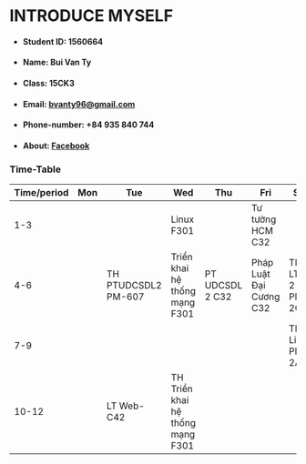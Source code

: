 # INTRODUCE MYSELF
+ #### Student ID: 1560664
+ #### Name: Bui Van Ty
+ #### Class: 15CK3
+ #### Email: bvanty96@gmail.com
+ #### Phone-number: +84 935 840 744
+ #### About: [Facebook](https://www.facebook.com/buivanty3007) 
### Time-Table
| Time/period | Mon   | Tue   | Wed      | Thu | Fri | Sat |
| ----------- | ---   | ---   | --- | --- | --- | --- |
|     1-3     |       |       | Linux F301    |     | Tư tưởng HCM C32   |     |
|     4-6     |       | TH PTUDCSDL2 PM-607 | Triển khai hệ thống mạng F301    | PT UDCSDL 2 C32    | Pháp Luật Đại Cương C32    | TH LTW 2 PM-2C    |
|     7-9     |       |       |     |     |     | TH Linux PM-2A |
|     10-12   |       | LT Web-C42| TH Triển khai hệ thống mạng F301    |     |     |     |

